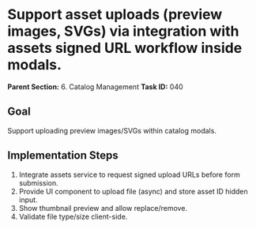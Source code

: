 # Support asset uploads (preview images, SVGs) via integration with assets signed URL workflow inside modals.

**Parent Section:** 6. Catalog Management
**Task ID:** 040

## Goal
Support uploading preview images/SVGs within catalog modals.

## Implementation Steps
1. Integrate assets service to request signed upload URLs before form submission.
2. Provide UI component to upload file (async) and store asset ID hidden input.
3. Show thumbnail preview and allow replace/remove.
4. Validate file type/size client-side.
